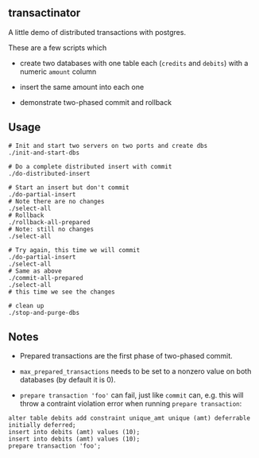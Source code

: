 transactinator
---------------

A little demo of distributed transactions with postgres.

These are a few scripts which

* create two databases with one table each (`credits` and `debits`) with a numeric `amount` column

* insert the same amount into each one

* demonstrate two-phased commit and rollback

## Usage

```
# Init and start two servers on two ports and create dbs
./init-and-start-dbs

# Do a complete distributed insert with commit
./do-distributed-insert

# Start an insert but don't commit
./do-partial-insert
# Note there are no changes
./select-all
# Rollback
./rollback-all-prepared
# Note: still no changes
./select-all

# Try again, this time we will commit
./do-partial-insert
./select-all
# Same as above
./commit-all-prepared
./select-all
# this time we see the changes

# clean up
./stop-and-purge-dbs
```

## Notes

* Prepared transactions are the first phase of two-phased commit.

* `max_prepared_transactions` needs to be set to a nonzero value on both databases (by default it is 0).

* `prepare transaction 'foo'` can fail, just like `commit` can, e.g. this
will throw a contraint violation error when running `prepare transaction`:

```
alter table debits add constraint unique_amt unique (amt) deferrable initially deferred;
insert into debits (amt) values (10);
insert into debits (amt) values (10);
prepare transaction 'foo';
```
